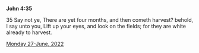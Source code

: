 **John 4:35**

35 Say not ye, There are yet four months, and then cometh harvest? behold, I say unto you, Lift up your eyes, and look on the fields; for they are white already to harvest.

[Monday 27-June, 2022](https://t.me/s/daily_scripture)
